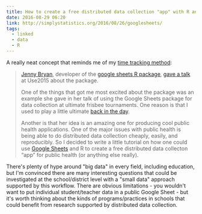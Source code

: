 ```yaml
---
title: How to create a free distributed data collection "app" with R and Google Sheets
date: 2016-08-29 06:20
link: http://simplystatistics.org/2016/08/26/googlesheets/
tags:
  - linked
  - data
  - R
---
```


A really neat concept that reminds me of my [time tracking method](http://alspur.com/time-tracking/):

>[Jenny Bryan](http://www.stat.ubc.ca/~jenny/), developer of the [google sheets R package](https://github.com/jennybc/googlesheets), [gave a talk](https://speakerdeck.com/jennybc/googlesheets-talk-at-user2015) at Use2015 about the package.
>
>One of the things that got me most excited about the package was an example she gave in her talk of using the Google Sheets package for data collection at ultimate frisbee tournaments. One reason is that I used to play a little ultimate [back in the day](http://www.pbase.com/jmlane/image/76852417).
>
>Another is that her idea is an amazing one for producing cool public health applications. One of the major issues with public health is being able to do distributed data collection cheaply, easily, and reproducibly. So I decided to write a little tutorial on how one could use [Google Sheets](https://www.google.com/sheets/about/) and R to create a free distributed data collecton “app” for public health (or anything else really).

There's plenty of hype around "big data" in every field, including education, but I'm convinced there are many interesting questions that could be investigated at the school/district level with a "small data" approach supported by this workflow. There are obvious limitations - you wouldn't want to put individual student/teacher data in a public Google Sheet - but it's worth thinking about the kinds of programs/practices in schools that could benefit from research supported by distributed data collection. 